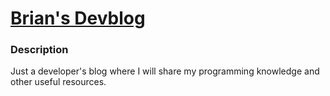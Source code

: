 # [Brian's Devblog](https://brian7989.github.io)

### Description

Just a developer's blog where I will share my programming knowledge and other useful resources.
